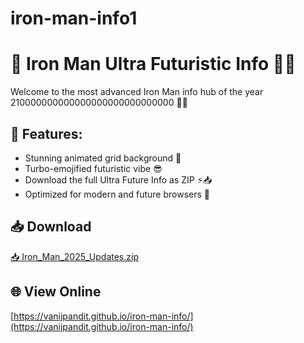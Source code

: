 # iron-man-info1
# 🦾 Iron Man Ultra Futuristic Info 🌌🚀

Welcome to the most advanced Iron Man info hub of the year 210000000000000000000000000000 🚀✨

## 🚀 Features:
- Stunning animated grid background 🌌
- Turbo-emojified futuristic vibe 😎
- Download the full Ultra Future Info as ZIP ⚡📥
- Optimized for modern and future browsers 🚀

## 📥 Download
[📥 Iron_Man_2025_Updates.zip](Iron_Man_2025_Updates.zip)

## 🌐 View Online
[https://vanijpandit.github.io/iron-man-info/](https://vanijpandit.github.io/iron-man-info/)
